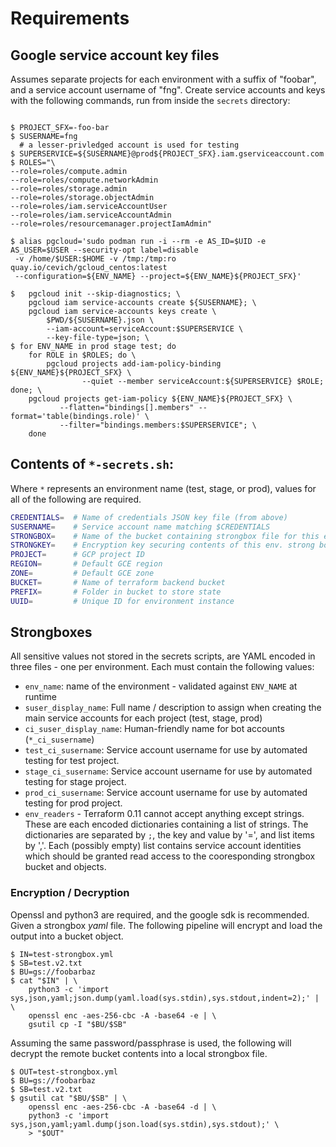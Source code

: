# Requirements

## Google service account key files

Assumes separate projects for each environment with a suffix of "foobar",
and a service account username of "fng".  Create service accounts and keys
with the following commands, run from inside the ``secrets`` directory:

```

$ PROJECT_SFX=-foo-bar
$ SUSERNAME=fng
  # a lesser-privledged account is used for testing
$ SUPERSERVICE=${SUSERNAME}@prod${PROJECT_SFX}.iam.gserviceaccount.com
$ ROLES="\
--role=roles/compute.admin
--role=roles/compute.networkAdmin
--role=roles/storage.admin
--role=roles/storage.objectAdmin
--role=roles/iam.serviceAccountUser
--role=roles/iam.serviceAccountAdmin
--role=roles/resourcemanager.projectIamAdmin"

$ alias pgcloud='sudo podman run -i --rm -e AS_ID=$UID -e AS_USER=$USER --security-opt label=disable
 -v /home/$USER:$HOME -v /tmp:/tmp:ro quay.io/cevich/gcloud_centos:latest
 --configuration=${ENV_NAME} --project=${ENV_NAME}${PROJECT_SFX}'

$   pgcloud init --skip-diagnostics; \
    pgcloud iam service-accounts create ${SUSERNAME}; \
    pgcloud iam service-accounts keys create \
        $PWD/${SUSERNAME}.json \
        --iam-account=serviceAccount:$SUPERSERVICE \
        --key-file-type=json; \
$ for ENV_NAME in prod stage test; do
    for ROLE in $ROLES; do \
        pgcloud projects add-iam-policy-binding ${ENV_NAME}${PROJECT_SFX} \
                --quiet --member serviceAccount:${SUPERSERVICE} $ROLE;  done; \
    pgcloud projects get-iam-policy ${ENV_NAME}${PROJECT_SFX} \
           --flatten="bindings[].members" --format='table(bindings.role)' \
           --filter="bindings.members:$SUPERSERVICE"; \
    done
```

## Contents of `*-secrets.sh`:

Where `*` represents an environment name (test, stage, or prod), values
for all of the following are required.

```bash
CREDENTIALS=  # Name of credentials JSON key file (from above)
SUSERNAME=    # Service account name matching $CREDENTIALS
STRONGBOX=    # Name of the bucket containing strongbox file for this environment
STRONGKEY=    # Encryption key securing contents of this env. strong box file
PROJECT=      # GCP project ID
REGION=       # Default GCE region
ZONE=         # Default GCE zone
BUCKET=       # Name of terraform backend bucket
PREFIX=       # Folder in bucket to store state
UUID=         # Unique ID for environment instance
```

## Strongboxes

All sensitive values not stored in the secrets scripts, are YAML encoded in three
files - one per environment.  Each must contain the following values:

* ``env_name``: name of the environment - validated against ``ENV_NAME`` at runtime
* ``suser_display_name``: Full name / description to assign when creating the main service accounts
  for each project (test, stage, prod)
* ``ci_suser_display_name``: Human-friendly name for bot accounts (``*_ci_susername``)
* ``test_ci_susername``: Service account username for use by automated testing for test project.
* ``stage_ci_susername``: Service account username for use by automated testing for stage project.
* ``prod_ci_susername``: Service account username for use by automated testing for prod project.
* ``env_readers`` - Terraform 0.11 cannot accept anything except
  strings.  These are each encoded dictionaries containing a list of strings.
  The dictionaries are separated by `;`, the key and value by '=', and list items by ','.
  Each (possibly empty) list contains service account identities which should
  be granted read access to the cooresponding strongbox bucket and objects.

### Encryption / Decryption

Openssl and python3 are required, and the google sdk is recommended.  Given a strongbox *yaml*
file.  The following pipeline will encrypt and load the output into a bucket object.

```
$ IN=test-strongbox.yml
$ SB=test.v2.txt
$ BU=gs://foobarbaz
$ cat "$IN" | \
    python3 -c 'import sys,json,yaml;json.dump(yaml.load(sys.stdin),sys.stdout,indent=2);' | \
    openssl enc -aes-256-cbc -A -base64 -e | \
    gsutil cp -I "$BU/$SB"
```

Assuming the same password/passphrase is used, the following will decrypt the remote
bucket contents into a local strongbox file.

```
$ OUT=test-strongbox.yml
$ BU=gs://foobarbaz
$ SB=test.v2.txt
$ gsutil cat "$BU/$SB" | \
    openssl enc -aes-256-cbc -A -base64 -d | \
    python3 -c 'import sys,json,yaml;yaml.dump(json.load(sys.stdin),sys.stdout);' \
    > "$OUT"
```
